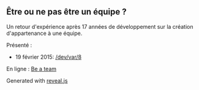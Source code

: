 Être ou ne pas être un équipe ?
-------------------------------

Un retour d'expérience après 17 années de développement sur la création d'appartenance à une équipe.

Présenté :
* 19 février 2015: [/dev/var/8][]

En ligne : [Be a team][]

Generated with [reveal.js][]

[/dev/var/8]: http://devvar.org/devvar8.html
[be a team]: http://fabrice.nourisson-pytel.fr/talks/be_a_team.html
[reveal.js]: https://github.com/hakimel/reveal.js/
